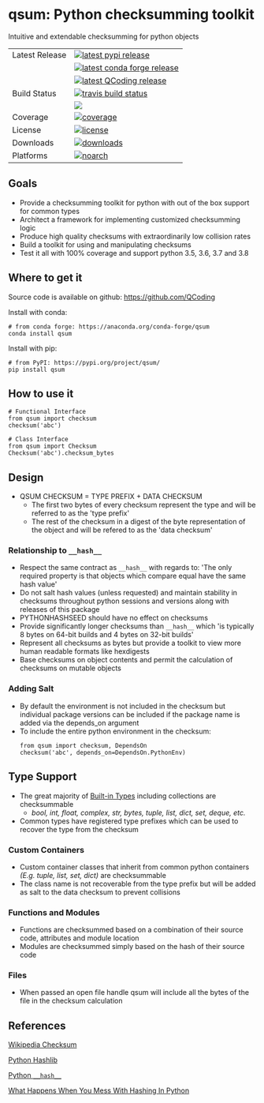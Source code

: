 # qsum: Python checksumming toolkit
Intuitive and extendable checksumming for python objects

<table>
<tr>
  <td>Latest Release</td>
  <td>
    <a href="https://pypi.org/project/qsum/">
    <img src="https://img.shields.io/pypi/v/qsum.svg" alt="latest pypi release" />
    </a>
  </td>
</tr>
<tr>
  <td></td>
  <td>
    <a href="https://anaconda.org/conda-forge/qsum"><img src="https://img.shields.io/conda/vn/conda-forge/qsum.svg" alt="latest conda forge release"/></a>
  </td>
</tr>
<tr>
   <td></td>
  <td>
    <a href="https://anaconda.org/conda-forge/qsum"><img src="https://img.shields.io/conda/vn/QCoding/qsum.svg" alt="latest QCoding release"/></a>
  </td>
</tr>
<tr>
  <td>Build Status</td>
  <td>
    <a href="https://travis-ci.com/QCoding/qsum">
    <img src="https://travis-ci.com/QCoding/qsum.svg?branch=master" alt="travis build status" />
    </a>
  </td>
</tr>
<tr>
  <td></td>
  <td>
      <a href="https://dev.azure.com/conda-forge/feedstock-builds/_build/latest?definitionId=8816&branchName=master">
        <img src="https://dev.azure.com/conda-forge/feedstock-builds/_apis/build/status/qsum-feedstock?branchName=master">
      </a>
  </td>
</tr>

<tr>
 <td>Coverage</td>
  <td>
    <a href="https://codecov.io/gh/QCoding/qsum">
    <img src="https://codecov.io/github/QCoding/qsum/coverage.svg?branch=master" alt="coverage" />
    </a>
  </td>
</tr>
<tr>
<td>License</td>
<td>
  <a href="https://opensource.org/licenses/MIT">
  <img src="https://img.shields.io/badge/License-MIT-yellow.svg" alt="license" />
  </a>
</td>
</tr>
<tr>
<td>Downloads</td>
<td>
  <a href="https://anaconda.org/conda-forge/qsum">
  <img src="https://anaconda.org/conda-forge/qsum/badges/downloads.svg?update=1" alt="downloads" />
  </a>
</td>
</tr>
<tr>
<td>Platforms</td>
<td>
  <a href="https://anaconda.org/conda-forge/qsum">
  <img src="https://img.shields.io/conda/pn/conda-forge/qsum.svg" alt="noarch" />
  </a>
</td>
</tr>
</table>


## Goals
* Provide a checksumming toolkit for python with out of the box support for common types
* Architect a framework for implementing customized checksumming logic
* Produce high quality checksums with extraordinarily low collision rates
* Build a toolkit for using and manipulating checksums
* Test it all with 100% coverage and support python 3.5, 3.6, 3.7 and 3.8

## Where to get it
Source code is available on github: https://github.com/QCoding

Install with conda:
```
# from conda forge: https://anaconda.org/conda-forge/qsum
conda install qsum
```

Install with pip:
```
# from PyPI: https://pypi.org/project/qsum/
pip install qsum
```

## How to use it
```
# Functional Interface
from qsum import checksum
checksum('abc')

# Class Interface
from qsum import Checksum
Checksum('abc').checksum_bytes
```

## Design
* QSUM CHECKSUM = TYPE PREFIX + DATA CHECKSUM 
    * The first two bytes of every checksum represent the type and will be referred to as the 'type prefix'
    * The rest of the checksum in a digest of the byte representation of the object and will be refered to as the 'data checksum'

### Relationship to `__hash__`
* Respect the same contract as `__hash__` with regards to: 'The only required property is that objects which compare equal have the same hash value'
* Do not salt hash values (unless requested) and maintain stability in checksums throughout python sessions and versions along with releases of this package
* PYTHONHASHSEED should have no effect on checksums
* Provide significantly longer checksums than `__hash__` which 'is typically 8 bytes on 64-bit builds and 4 bytes on 32-bit builds'
* Represent all checksums as bytes but provide a toolkit to view more human readable formats like hexdigests
* Base checksums on object contents and permit the calculation of checksums on mutable objects

### Adding Salt
* By default the environment is not included in the checksum but individual package versions can be included if the package name is added via the depends_on argument
* To include the entire python environment in the checksum:
    ```
    from qsum import checksum, DependsOn
    checksum('abc', depends_on=DependsOn.PythonEnv)
    ```

## Type Support
* The great majority of [Built-in Types](https://docs.python.org/3.7/library/stdtypes.html) including collections are checksummable
    * _bool, int, float, complex, str, bytes, tuple, list, dict, set, deque, etc._
* Common types have registered type prefixes which can be used to recover the type from the checksum

###  Custom Containers
* Custom container classes that inherit from common python containers _(E.g. tuple, list, set, dict)_ are checksummable
* The class name is not recoverable from the type prefix but will be added as salt to the data checksum to prevent collisions

### Functions and Modules
* Functions are checksummed based on a combination of their source code, attributes and module location
* Modules are checksummed simply based on the hash of their source code

### Files
* When passed an open file handle qsum will include all the bytes of the file in the checksum calculation

## References
[Wikipedia Checksum](https://en.wikipedia.org/wiki/Checksum)

[Python Hashlib](https://docs.python.org/3/library/hashlib.html)

[Python `__hash__`](https://docs.python.org/3/reference/datamodel.html#object.__hash__)

[What Happens When You Mess With Hashing In Python](https://www.asmeurer.com/blog/posts/what-happens-when-you-mess-with-hashing-in-python/)
